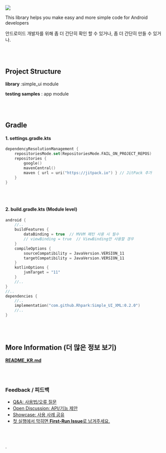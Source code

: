 [![](https://jitpack.io/v/rhpark/Simple_UI_XML.svg)](https://jitpack.io/#rhpark/Simple_UI_XML)

This library helps you make easy and more simple code for Android developers

안드로이드 개발자를 위해 좀 더 간단히 확인 할 수 있거나, 좀 더 간단히 만들 수 있거나.

<br>
</br>

## Project Structure

**library**  :simple_ui module 

**testing samples** : app module

<br>
</br>

## Gradle

#### 1. settings.gradle.kts
```kotlin
dependencyResolutionManagement {
    repositoriesMode.set(RepositoriesMode.FAIL_ON_PROJECT_REPOS)
    repositories {
        google()
        mavenCentral()
        maven { url = uri("https://jitpack.io") } // JitPack 추가
    }
}
```

<br>
</br>

#### 2. build.gradle.kts (Module level) 
```kotlin
android {
    //..
    buildFeatures {
        dataBinding = true  // MVVM 패턴 사용 시 필수
        // viewBinding = true  // ViewBinding만 사용할 경우
    }
    compileOptions {
        sourceCompatibility = JavaVersion.VERSION_11
        targetCompatibility = JavaVersion.VERSION_11
    }
    kotlinOptions {
        jvmTarget = "11"
    }
    //..
}
//..
dependencies {
    //..
    implementation("com.github.Rhpark:Simple_UI_XML:0.2.0")
    //..
}
```

<br>
</br>

## More Information (더 많은 정보 보기)
**[README_KR.md](README_KR.md)**


<br>
</br>

### Feedback / 피드백
- [Q&A: 사용법/오류 질문](https://github.com/Rhpark/Simple_UI_XML/discussions/categories/q-a)
- [Open Discussion: API/기능 제안](https://github.com/Rhpark/Simple_UI_XML/discussions/categories/open-discussion)
- [Showcase: 사용 사례 공유](https://github.com/Rhpark/Simple_UI_XML/discussions/categories/showcase)
- [첫 실행에서 막히면 **First-Run Issue**로 남겨주세요.](https://github.com/Rhpark/Simple_UI_XML/issues/new)

<br>
</br>

.